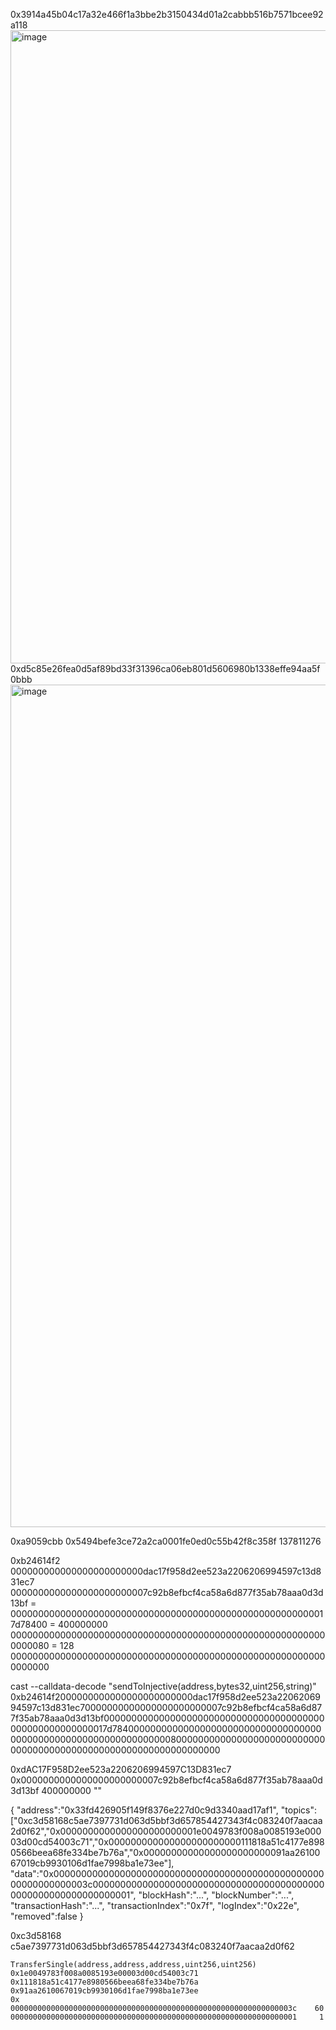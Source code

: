 0x3914a45b04c17a32e466f1a3bbe2b3150434d01a2cabbb516b7571bcee92a118
<img width="1013" alt="image" src="https://github.com/Hedy-chu/firstcontract/assets/68989650/77ea1fce-2b4f-4254-9c04-8e1fd8f41ad5">
0xd5c85e26fea0d5af89bd33f31396ca06eb801d5606980b1338effe94aa5f0bbb
<img width="1348" alt="image" src="https://github.com/Hedy-chu/firstcontract/assets/68989650/a5e1fd82-254a-4fdd-956e-55fe7ca83790">

0xa9059cbb
0x5494befe3ce72a2ca0001fe0ed0c55b42f8c358f
137811276


0xb24614f2
000000000000000000000000dac17f958d2ee523a2206206994597c13d831ec7
0000000000000000000000007c92b8efbcf4ca58a6d877f35ab78aaa0d3d13bf = 
0000000000000000000000000000000000000000000000000000000017d78400 = 400000000
0000000000000000000000000000000000000000000000000000000000000080 = 128
0000000000000000000000000000000000000000000000000000000000000000


cast --calldata-decode "sendToInjective(address,bytes32,uint256,string)" 0xb24614f2000000000000000000000000dac17f958d2ee523a2206206994597c13d831ec70000000000000000000000007c92b8efbcf4ca58a6d877f35ab78aaa0d3d13bf0000000000000000000000000000000000000000000000000000000017d7840000000000000000000000000000000000000000000000000000000000000000800000000000000000000000000000000000000000000000000000000000000000


0xdAC17F958D2ee523a2206206994597C13D831ec7
0x0000000000000000000000007c92b8efbcf4ca58a6d877f35ab78aaa0d3d13bf
400000000
""


{
  "address":"0x33fd426905f149f8376e227d0c9d3340aad17af1",
  "topics":["0xc3d58168c5ae7397731d063d5bbf3d657854427343f4c083240f7aacaa2d0f62","0x0000000000000000000000001e0049783f008a0085193e00003d00cd54003c71","0x000000000000000000000000111818a51c4177e8980566beea68fe334be7b76a","0x00000000000000000000000091aa2610067019cb9930106d1fae7998ba1e73ee"], "data":"0x000000000000000000000000000000000000000000000000000000000000003c0000000000000000000000000000000000000000000000000000000000000001",
  "blockHash":"...",
  "blockNumber":"...",
  "transactionHash":"...",
  "transactionIndex":"0x7f",
  "logIndex":"0x22e",
  "removed":false
}


0xc3d58168
c5ae7397731d063d5bbf3d657854427343f4c083240f7aacaa2d0f62


	TransferSingle(address,address,address,uint256,uint256)
	0x1e0049783f008a0085193e00003d00cd54003c71
	0x111818a51c4177e8980566beea68fe334be7b76a
	0x91aa2610067019cb9930106d1fae7998ba1e73ee
	0x
	000000000000000000000000000000000000000000000000000000000000003c    60
	0000000000000000000000000000000000000000000000000000000000000001     1
